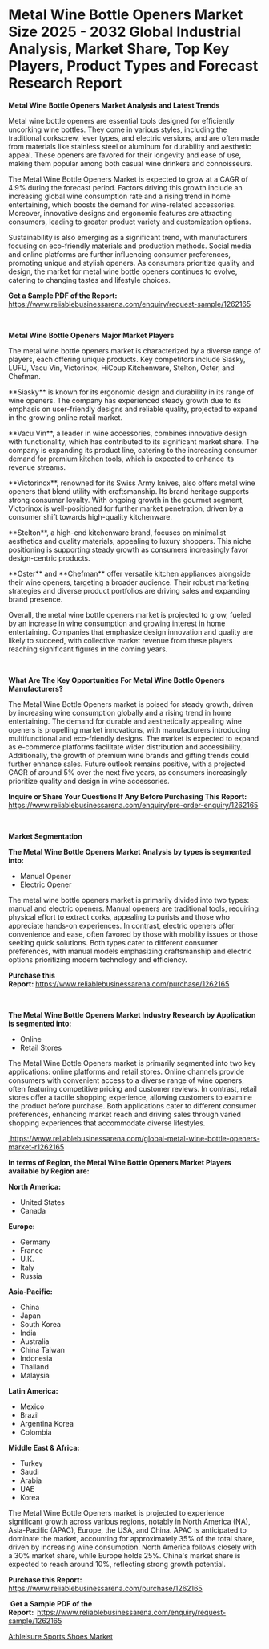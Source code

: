 <p><h1>Metal Wine Bottle Openers Market Size 2025 - 2032 Global Industrial Analysis, Market Share, Top Key Players, Product Types and Forecast Research Report</h1></p><p><strong>Metal Wine Bottle Openers Market Analysis and Latest Trends</strong></p>
<p><p>Metal wine bottle openers are essential tools designed for efficiently uncorking wine bottles. They come in various styles, including the traditional corkscrew, lever types, and electric versions, and are often made from materials like stainless steel or aluminum for durability and aesthetic appeal. These openers are favored for their longevity and ease of use, making them popular among both casual wine drinkers and connoisseurs.</p><p>The Metal Wine Bottle Openers Market is expected to grow at a CAGR of 4.9% during the forecast period. Factors driving this growth include an increasing global wine consumption rate and a rising trend in home entertaining, which boosts the demand for wine-related accessories. Moreover, innovative designs and ergonomic features are attracting consumers, leading to greater product variety and customization options. </p><p>Sustainability is also emerging as a significant trend, with manufacturers focusing on eco-friendly materials and production methods. Social media and online platforms are further influencing consumer preferences, promoting unique and stylish openers. As consumers prioritize quality and design, the market for metal wine bottle openers continues to evolve, catering to changing tastes and lifestyle choices.</p></p>
<p><strong>Get a Sample PDF of the Report:&nbsp;</strong> <a href="https://www.reliablebusinessarena.com/enquiry/request-sample/1262165?utm_campaign=2110&utm_medium=2&utm_source=Github&utm_content=ia&utm_term=09022025&utm_id=metal-wine-bottle-openers">https://www.reliablebusinessarena.com/enquiry/request-sample/1262165</a></p>
<p>&nbsp;</p>
<p><strong>Metal Wine Bottle Openers Major Market Players</strong></p>
<p><p>The metal wine bottle openers market is characterized by a diverse range of players, each offering unique products. Key competitors include Siasky, LUFU, Vacu Vin, Victorinox, HiCoup Kitchenware, Stelton, Oster, and Chefman.</p><p>**Siasky** is known for its ergonomic design and durability in its range of wine openers. The company has experienced steady growth due to its emphasis on user-friendly designs and reliable quality, projected to expand in the growing online retail market.</p><p>**Vacu Vin**, a leader in wine accessories, combines innovative design with functionality, which has contributed to its significant market share. The company is expanding its product line, catering to the increasing consumer demand for premium kitchen tools, which is expected to enhance its revenue streams.</p><p>**Victorinox**, renowned for its Swiss Army knives, also offers metal wine openers that blend utility with craftsmanship. Its brand heritage supports strong consumer loyalty. With ongoing growth in the gourmet segment, Victorinox is well-positioned for further market penetration, driven by a consumer shift towards high-quality kitchenware.</p><p>**Stelton**, a high-end kitchenware brand, focuses on minimalist aesthetics and quality materials, appealing to luxury shoppers. This niche positioning is supporting steady growth as consumers increasingly favor design-centric products.</p><p>**Oster** and **Chefman** offer versatile kitchen appliances alongside their wine openers, targeting a broader audience. Their robust marketing strategies and diverse product portfolios are driving sales and expanding brand presence.</p><p>Overall, the metal wine bottle openers market is projected to grow, fueled by an increase in wine consumption and growing interest in home entertaining. Companies that emphasize design innovation and quality are likely to succeed, with collective market revenue from these players reaching significant figures in the coming years.</p></p>
<p>&nbsp;</p>
<p><strong>What Are The Key Opportunities For Metal Wine Bottle Openers Manufacturers?</strong></p>
<p><p>The Metal Wine Bottle Openers market is poised for steady growth, driven by increasing wine consumption globally and a rising trend in home entertaining. The demand for durable and aesthetically appealing wine openers is propelling market innovations, with manufacturers introducing multifunctional and eco-friendly designs. The market is expected to expand as e-commerce platforms facilitate wider distribution and accessibility. Additionally, the growth of premium wine brands and gifting trends could further enhance sales. Future outlook remains positive, with a projected CAGR of around 5% over the next five years, as consumers increasingly prioritize quality and design in wine accessories.</p></p>
<p><strong>Inquire or Share Your Questions If Any Before Purchasing This Report:</strong> <a href="https://www.reliablebusinessarena.com/enquiry/pre-order-enquiry/1262165?utm_campaign=2110&utm_medium=2&utm_source=Github&utm_content=ia&utm_term=09022025&utm_id=metal-wine-bottle-openers">https://www.reliablebusinessarena.com/enquiry/pre-order-enquiry/1262165</a></p>
<p>&nbsp;</p>
<p><strong>Market Segmentation</strong></p>
<p><strong>The Metal Wine Bottle Openers Market Analysis by types is segmented into:</strong></p>
<p><ul><li>Manual Opener</li><li>Electric Opener</li></ul></p>
<p><p>The metal wine bottle openers market is primarily divided into two types: manual and electric openers. Manual openers are traditional tools, requiring physical effort to extract corks, appealing to purists and those who appreciate hands-on experiences. In contrast, electric openers offer convenience and ease, often favored by those with mobility issues or those seeking quick solutions. Both types cater to different consumer preferences, with manual models emphasizing craftsmanship and electric options prioritizing modern technology and efficiency.</p></p>
<p><strong>Purchase this Report:&nbsp;</strong><a href="https://www.reliablebusinessarena.com/purchase/1262165?utm_campaign=2110&utm_medium=2&utm_source=Github&utm_content=ia&utm_term=09022025&utm_id=metal-wine-bottle-openers">https://www.reliablebusinessarena.com/purchase/1262165</a></p>
<p>&nbsp;</p>
<p><strong>The Metal Wine Bottle Openers Market Industry Research by Application is segmented into:</strong></p>
<p><ul><li>Online</li><li>Retail Stores</li></ul></p>
<p><p>The Metal Wine Bottle Openers market is primarily segmented into two key applications: online platforms and retail stores. Online channels provide consumers with convenient access to a diverse range of wine openers, often featuring competitive pricing and customer reviews. In contrast, retail stores offer a tactile shopping experience, allowing customers to examine the product before purchase. Both applications cater to different consumer preferences, enhancing market reach and driving sales through varied shopping experiences that accommodate diverse lifestyles.</p></p>
<p><a href="https://www.reliablebusinessarena.com/global-metal-wine-bottle-openers-market-r1262165?utm_campaign=2110&utm_medium=2&utm_source=Github&utm_content=ia&utm_term=09022025&utm_id=metal-wine-bottle-openers">&nbsp;https://www.reliablebusinessarena.com/global-metal-wine-bottle-openers-market-r1262165</a></p>
<p><strong>In terms of Region, the Metal Wine Bottle Openers Market Players available by Region are:</strong></p>
<p>
    <p> <strong> North America: </strong>
        <ul>
            <li>United States</li>
            <li>Canada</li>
        </ul>
        </p> 
    <p> <strong> Europe: </strong>
        <ul>
            <li>Germany</li>
            <li>France</li>
            <li>U.K.</li>
            <li>Italy</li>
            <li>Russia</li>
        </ul>
        </p> 
    <p> <strong> Asia-Pacific: </strong>
        <ul>
            <li>China</li>
            <li>Japan</li>
            <li>South Korea</li>
            <li>India</li>
            <li>Australia</li>
            <li>China Taiwan</li>
            <li>Indonesia</li>
            <li>Thailand</li>
            <li>Malaysia</li>
        </ul>
        </p> 
    <p> <strong> Latin America: </strong>
        <ul>
            <li>Mexico</li>
            <li>Brazil</li>
            <li>Argentina Korea</li>
            <li>Colombia</li>
        </ul>
        </p> 
    <p> <strong> Middle East & Africa: </strong>
        <ul>
            <li>Turkey</li>
            <li>Saudi</li>
            <li>Arabia</li>
            <li>UAE</li>
            <li>Korea</li>
        </ul>
    </p>
    </p>
<p><p>The Metal Wine Bottle Openers market is projected to experience significant growth across various regions, notably in North America (NA), Asia-Pacific (APAC), Europe, the USA, and China. APAC is anticipated to dominate the market, accounting for approximately 35% of the total share, driven by increasing wine consumption. North America follows closely with a 30% market share, while Europe holds 25%. China's market share is expected to reach around 10%, reflecting strong growth potential.</p></p>
<p><strong>Purchase this Report: </strong><a href="https://www.reliablebusinessarena.com/purchase/1262165?utm_campaign=2110&utm_medium=2&utm_source=Github&utm_content=ia&utm_term=09022025&utm_id=metal-wine-bottle-openers">https://www.reliablebusinessarena.com/purchase/1262165</a></p>
<p>&nbsp;<strong>Get a Sample PDF of the Report:&nbsp;&nbsp;</strong><a href="https://www.reliablebusinessarena.com/enquiry/request-sample/1262165?utm_campaign=2110&utm_medium=2&utm_source=Github&utm_content=ia&utm_term=09022025&utm_id=metal-wine-bottle-openers">https://www.reliablebusinessarena.com/enquiry/request-sample/1262165</a></p>
<p><strong></strong></p>
<p><p><a href="https://github.com/JakirUddin651/Market-Research-Report-List-1/blob/main/athleisure-sports-shoes-market.md?utm_campaign=2110&utm_medium=2&utm_source=Github&utm_content=ia&utm_term=09022025&utm_id=metal-wine-bottle-openers">Athleisure Sports Shoes Market</a></p></p>
